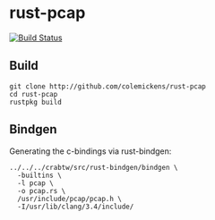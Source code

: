 rust-pcap
=========

[![Build Status](https://secure.travis-ci.org/colemickens/rust-pcap.png)](http://travis-ci.org/colemickens/rust-pcap)

Build
-----

```shell
git clone http://github.com/colemickens/rust-pcap
cd rust-pcap
rustpkg build
```

Bindgen
-------

Generating the c-bindings via rust-bindgen:

```shell
../../../crabtw/src/rust-bindgen/bindgen \
  -builtins \
  -l pcap \
  -o pcap.rs \
  /usr/include/pcap/pcap.h \
  -I/usr/lib/clang/3.4/include/
```
